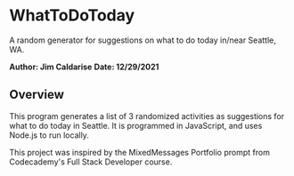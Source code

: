 # WhatToDoToday
   A random generator for suggestions on what to do today in/near Seattle, WA.

**Author: Jim Caldarise**
**Date: 12/29/2021**

## Overview
   This program generates a list of 3 randomized activities as suggestions for
   what to do today in Seattle. It is programmed in JavaScript, and uses Node.js
   to run locally. 

   This project was inspired by the MixedMessages Portfolio prompt from
   Codecademy's Full Stack Developer course. 

